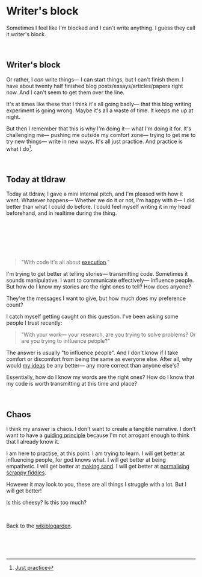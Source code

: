 # Writer's block

Sometimes I feel like I'm blocked and I can't write anything. I guess they call it writer's block. 

<br>

## Writer's block

Or rather, I *can* write things— I can start things, but I can't finish them. I have about twenty half finished blog posts/essays/articles/papers right now. And I can't seem to get them over the line. 

It's at times like these that I think it's all going badly— that this blog writing experiment is going wrong. Maybe it's all a waste of time. It keeps me up at night.

But then I remember that this is why I'm doing it— what I'm doing it for. It's challenging me— pushing me outside my comfort zone— trying to get me to try new things— write in new ways. It's all just practice. And practice is what I do[^practice].

<br>

## Today at tldraw

Today at tldraw, I gave a mini internal pitch, and I'm pleased with how it went. Whatever happens— Whether we do it or not, I'm happy with it— I did better than what I could do before. I could feel myself writing it in my head beforehand, and in realtime during the thing.

<br>

<br>

<br>

<br>

<br>

> "With code it's all about [execution](https://www.todepond.com/wikiblogarden/academia/natural-code/submitted/)."

I'm trying to get better at telling stories— transmitting code. Sometimes it sounds manipulative. I want to communicate effectively— influence people. But how do I know my stories are the right ones to tell? How does anyone?

They're the messages I want to give, but how much does my preference count?

I catch myself getting caught on this question. I've been asking some people I trust recently: 

> "With your work— your research, are you trying to solve problems? Or are you trying to influence people?"

The answer is usually "to influence people". And I don't know if I take comfort or discomfort from being the same as everyone else. After all, why would [my ideas](https://www.todepond.com/wikiblogarden/my-wikiblogarden/no-more-ideas) be any better— any more correct than anyone else's?

Essentially, how do I know my words are the right ones? How do I know that my code is worth transmitting at this time and place?

<br>

## Chaos

I think my answer is chaos. I don't want to create a tangible narrative. I don't want to have a [guiding principle](https://worrydream.com/LearnableProgramming/) because I'm not arrogant enough to think that I already know it.

I am here to practise, at this point. I am trying to learn. I will get better at influencing people, for god knows what. I will get better at being empathetic. I will get better at [making sand](https://todepond.com/wikiblogarden/art/why-bother). I will get better at [normalising scrappy fiddles](https://www.todepond.com/wikiblogarden/health/transition/in-slow-motion/).

However it may look to you, these are all things I struggle with a lot. But I will get better! 

Is this cheesy? Is this too much?

<br>

Back to the [wikiblogarden](/wikiblogarden).

<br>

<br>

<br>

[^practice]: [Just practice](https://www.todepond.com/wikiblogarden/genocide/platform/)
